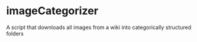 imageCategorizer
================

A script that downloads all images from a wiki into categorically structured folders
